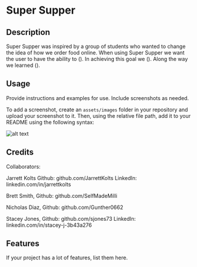 # Super Supper 

## Description

<!-- Provide a short description explaining the what, why, and how of your project. Use the following questions as a guide:

- What was your motivation?
- Why did you build this project? (Note: the answer is not "Because it was a homework assignment.")
- What problem does it solve?
- What did you learn? -->

Super Supper was inspired by a group of students who wanted to change the idea of how we order food online. When using Super Supper we want the user to have the ability to (). In achieving this goal we (). Along the way we learned ().

## Usage

Provide instructions and examples for use. Include screenshots as needed.

To add a screenshot, create an `assets/images` folder in your repository and upload your screenshot to it. Then, using the relative file path, add it to your README using the following syntax:

![alt text](assets/images/screenshot.png)

## Credits

Collaborators:

Jarrett Kolts Github: github.com/JarrettKolts LinkedIn: linkedin.com/in/jarrettkolts

Brett Smith, Github: github.com/SelfMadeMilli 

Nicholas Diaz, Github: github.com/Gunther0662

Stacey Jones, Github: github.com/sjones73 LinkedIn: linkedin.com/in/stacey-j-3b43a276

## Features

If your project has a lot of features, list them here.